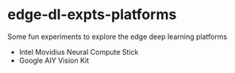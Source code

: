 # edge-dl-expts-platforms
Some fun experiments to explore the edge deep learning platforms

- Intel Movidius Neural Compute Stick
- Google AIY Vision Kit



